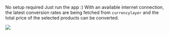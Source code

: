 No setup required
Just run the app :)
With an available internet connection, the latest conversion rates are being fetched from `currencylayer` and the total price of the selected products can be converted.

![](https://media.giphy.com/media/xidKcFnftied2/giphy.gif)
